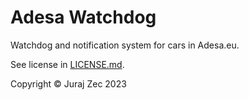 # Adesa Watchdog

Watchdog and notification system for cars in Adesa.eu.

See license in [LICENSE.md](./LICENSE.md).

Copyright © Juraj Zec 2023
